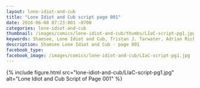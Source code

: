 ```yaml
---
layout: lone-idiot-and-cub
title: "Lone Idiot and Cub script page 001"
date: 2016-06-08 07:23:001 -0700
categories: lone-idiot-and-cub
thumbnail: /images/comics/lone-idiot-and-cub/thumbs/LIaC-script-pg1.jpg
keywords: Shamsee, Lone Idiot and Cub, Tristan J. Tarwater, Adrian Ricker
description: Shamsee Lone Idiot and Cub - page 001
facebook_type: 
facebook_image: /images/comics/lone-idiot-and-cub/LIaC-script-pg1.jpg
---
```

{% include figure.html src="lone-idiot-and-cub/LIaC-script-pg1.jpg" alt="Lone Idiot and Cub Script of Page 001" %}

